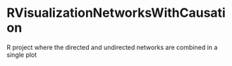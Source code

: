 # RVisualizationNetworksWithCausation
R project where the directed and undirected networks are combined in a single plot
